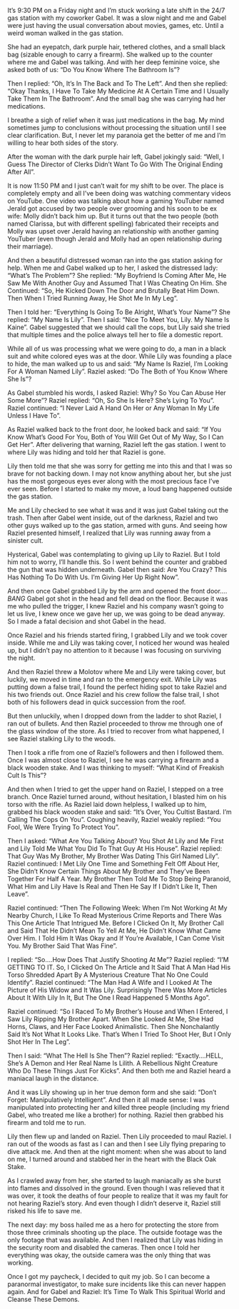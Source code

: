 It’s 9:30 PM on a Friday night and I’m stuck working a late shift in the 24/7 gas station with my coworker Gabel. It was a slow night and me and Gabel were just having the usual conversation about movies, games, etc. Until a weird woman walked in the gas station.

She had an eyepatch, dark purple hair, tethered clothes, and a small black bag (sizable enough to carry a firearm). She walked up to the counter where me and Gabel was talking. And with her deep feminine voice, she asked both of us: “Do You Know Where The Bathroom Is”?

Then I replied: “Oh, It’s In The Back and To The Left”. And then she replied: “Okay Thanks, I Have To Take My Medicine At A Certain Time and I Usually Take Them In The Bathroom”. And the small bag she was carrying had her medications.

I breathe a sigh of relief when it was just medications in the bag. My mind sometimes jump to conclusions without processing the situation until I see clear clarification. But, I never let my paranoia get the better of me and I’m willing to hear both sides of the story.

After the woman with the dark purple hair left, Gabel jokingly said: “Well, I Guess The Director of Clerks Didn’t Want To Go With The Original Ending After All”.

It is now 11:50 PM and I just can’t wait for my shift to be over. The place is completely empty and all I’ve been doing was watching commentary videos on YouTube. One video was talking about how a gaming YouTuber named Jerald got accused by two people over grooming and his soon to be ex wife: Molly didn’t back him up. But it turns out that the two people (both named Clarissa, but with different spelling) fabricated their receipts and Molly was upset over Jerald having an relationship with another gaming YouTuber (even though Jerald and Molly had an open relationship during their marriage). 

And then a beautiful distressed woman ran into the gas station asking for help. When me and Gabel walked up to her, I asked the distressed lady: “What’s The Problem”? She replied: “My Boyfriend Is Coming After Me, He Saw Me With Another Guy and Assumed That I Was Cheating On Him. She Continued: “So, He Kicked Down The Door and Brutally Beat Him Down. Then When I Tried Running Away, He Shot Me In My Leg”.

Then I told her: “Everything Is Going To Be Alright, What’s Your Name”? She replied: “My Name Is Lily”. Then I said: “Nice To Meet You, Lily. My Name Is Kaine”. Gabel suggested that we should call the cops, but Lily said she tried that multiple times and the police always tell her to file a domestic report.

While all of us was processing what we were going to do, a man in a black suit and white colored eyes was at the door. While Lily was founding a place to hide, the man walked up to us and said: “My Name Is Raziel, I’m Looking For A Woman Named Lily”. Raziel asked: “Do The Both of You Know Where She Is”?

 As Gabel stumbled his words, I asked Raziel: Why? So You Can Abuse Her Some More”? Raziel replied: “Oh, So She Is Here? She’s Lying To You”. Raziel continued: “I Never Laid A Hand On Her or Any Woman In My Life Unless I Have To”.

As Raziel walked back to the front door, he looked back and said: “If You Know What’s Good For You, Both of You Will Get Out of My Way, So I Can Get Her”. After delivering that warning, Raziel left the gas station. I went to where Lily was hiding and told her that Raziel is gone.

Lily then told me that she was sorry for getting me into this and that I was so brave for not backing down. I may not know anything about her, but she just has the most gorgeous eyes ever along with the most precious face I’ve ever seen. Before I started to make my move, a loud bang happened outside the gas station.

Me and Lily checked to see what it was and it was just Gabel taking out the trash. Then after Gabel went inside, out of the darkness, Raziel and two other guys walked up to the gas station, armed with guns. And seeing how Raziel presented himself, I realized that Lily was running away from a sinister cult.

Hysterical, Gabel was contemplating to giving up Lily to Raziel. But I told him not to worry, I’ll handle this. So I went behind the counter and grabbed the gun that was hidden underneath. Gabel then said: Are You Crazy? This Has Nothing To Do With Us. I’m Giving Her Up Right Now”.

And then once Gabel grabbed Lily by the arm and opened the front door…. *BANG* Gabel got shot in the head and fell dead on the floor. Because it was me who pulled the trigger, I knew Raziel and his company wasn’t going to let us live, I knew once we gave her up, we was going to be dead anyway. So I made a fatal decision and shot Gabel in the head.

Once Raziel and his friends started firing, I grabbed Lily and we took cover inside. While me and Lily was taking cover, I noticed her wound was healed up, but I didn’t pay no attention to it because I was focusing on surviving the night. 

And then Raziel threw a Molotov where Me and Lily were taking cover, but luckily, we moved in time and ran to the emergency exit. While Lily was putting down a false trail, I found the perfect hiding spot to take Raziel and his two friends out. Once Raziel and his crew follow the false trail, I shot both of his followers dead in quick succession from the roof.

But then unluckily, when I dropped down from the ladder to shot Raziel, I ran out of bullets. And then Raziel proceeded to throw me through one of the glass window of the store. As I tried to recover from what happened, I see Raziel stalking Lily to the woods.

Then I took a rifle from one of Raziel’s followers and then I followed them. Once I was almost close to Raziel, I see he was carrying a firearm and a black wooden stake. And I was thinking to myself: “What Kind of Freakish Cult Is This”?

And then when I tried to get the upper hand on Raziel, I stepped on a tree branch. Once Raziel turned around, without hesitation, I blasted him on his torso with the rifle. As Raziel laid down helpless, I walked up to him, grabbed his black wooden stake and said: “It’s Over, You Cultist Bastard. I’m Calling The Cops On You”. Coughing heavily, Raziel weakly replied: “You Fool, We Were Trying To Protect You”. 

Then I asked: “What Are You Talking About? You Shot At Lily and Me First and Lily Told Me What You Did To That Guy At His House”. Raziel replied: That Guy Was My Brother, My Brother Was Dating This Girl Named Lily”. Raziel continued: I Met Lily One Time and Something Felt Off About Her, She Didn’t Know Certain Things About My Brother and They’ve Been Together For Half A Year. My Brother Then Told Me To Stop Being Paranoid, What Him and Lily Have Is Real and Then He Say If I Didn’t Like It, Then Leave”.

Raziel continued: “Then The Following Week: When I’m Not Working At My Nearby Church, I Like To Read Mysterious Crime Reports and There Was This One Article That Intrigued Me. Before I Clicked On It, My Brother Call and Said That He Didn’t Mean To Yell At Me, He Didn’t Know What Came Over Him. I Told Him It Was Okay and If You’re Available, I Can Come Visit You. My Brother Said That Was Fine”.

I replied: “So….How Does That Justify Shooting At Me”? Raziel replied: “I’M GETTING TO IT. So, I Clicked On The Article and It Said That A Man Had His Torso Shredded Apart By A Mysterious Creature That No One Could Identify”. Raziel continued: “The Man Had A Wife and I Looked At The Picture of His Widow and It Was Lily. Surprisingly There Was More Articles About It With Lily In It, But The One I Read Happened 5 Months Ago”.

Raziel continued: “So I Raced To My Brother’s House and When I Entered, I Saw Lily Ripping My Brother Apart. When She Looked At Me, She Had Horns, Claws, and Her Face Looked Animalistic. Then She Nonchalantly Said It’s Not What It Looks Like. That’s When I Tried To Shoot Her, But I Only Shot Her In The Leg”. 

Then I said: “What The Hell Is She Then”? Raziel replied: “Exactly….HELL, She’s A Demon and Her Real Name Is Lilith. A Rebellious Night Creature Who Do These Things Just For Kicks”. And then both me and Raziel heard a maniacal laugh in the distance.

And it was Lily showing up in her true demon form and she said: “Don’t Forget: Manipulatively Intelligent”. And then it all made sense: I was manipulated into protecting her and killed three people (including my friend Gabel, who treated me like a brother) for nothing. Raziel then grabbed his firearm and told me to run.

Lily then flew up and landed on Raziel. Then Lily proceeded to maul Raziel. I ran out of the woods as fast as I can and then I see Lily flying preparing to dive attack me. And then at the right moment: when she was about to land on me, I turned around and stabbed her in the heart with the Black Oak Stake.

As I crawled away from her, she started to laugh maniacally as she burst into flames and dissolved in the ground. Even though I was relieved that it was over, it took the deaths of four people to realize that it was my fault for not hearing Raziel’s story. And even though I didn’t deserve it, Raziel still risked his life to save me.

The next day: my boss hailed me as a hero for protecting the store from those three criminals shooting up the place. The outside footage was the only footage that was available. And then I realized that Lily was hiding in the security room and disabled the cameras. Then once I told her everything was okay, the outside camera was the only thing that was working.

Once I got my paycheck, I decided to quit my job. So I can become a paranormal investigator, to make sure incidents like this can never happen again. And for Gabel and Raziel: It’s Time To Walk This Spiritual World and Cleanse These Demons.